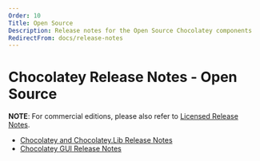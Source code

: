 ```yaml
---
Order: 10
Title: Open Source
Description: Release notes for the Open Source Chocolatey components
RedirectFrom: docs/release-notes
---
```


# Chocolatey Release Notes - Open Source

**NOTE**: For commercial editions, please also refer to [Licensed Release Notes](./licensed).

* [Chocolatey and Chocolatey.Lib Release Notes](../../chocolatey-cli/release-notes)
* [Chocolatey GUI Release Notes](../../chocolatey-gui/release-notes)